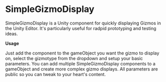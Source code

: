 SimpleGizmoDisplay
==================

SimpleGizmoDisplay is a Unity component for quickly displaying Gizmos in the Unity Editor. It's particularly useful for radpid prototyping and testing ideas.

<b>Usage</b>

Just add the component to the gameObject you want the gizmo to display on, select the gizmotype from the dropdown and setup your basic parameters.
You can add multiple SimpleGizmoDisplay components to a gameObject and create more complex gizmo displays.
All parameters are public so you can tweak to your heart's content.

